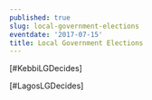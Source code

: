 ```yaml
---
published: true
slug: local-government-elections
eventdate: '2017-07-15'
title: Local Government Elections
---
```


[#KebbiLGDecides]

[#LagosLGDecides]
